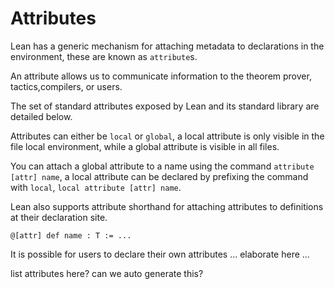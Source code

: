# Attributes

Lean has a generic mechanism for attaching metadata to declarations in the environment, these
are known as `attribute`s.

An attribute allows us to communicate information to the theorem prover, tactics,compilers,
or users.

The set of standard attributes exposed by Lean and its standard library are detailed below.

Attributes can either be `local` or `global`, a local attribute is only visible in the file
local environment, while a global attribute is visible in all files.

You can attach a global attribute to a name using the command `attribute [attr] name`, a
local attribute can be declared by prefixing the command with `local`, `local attribute [attr] name`.

Lean also supports attribute shorthand for attaching attributes to definitions at their declaration
site.

```lean
@[attr] def name : T := ...
```

It is possible for users to declare their own attributes ... elaborate here ...

list attributes here? can we auto generate this?
